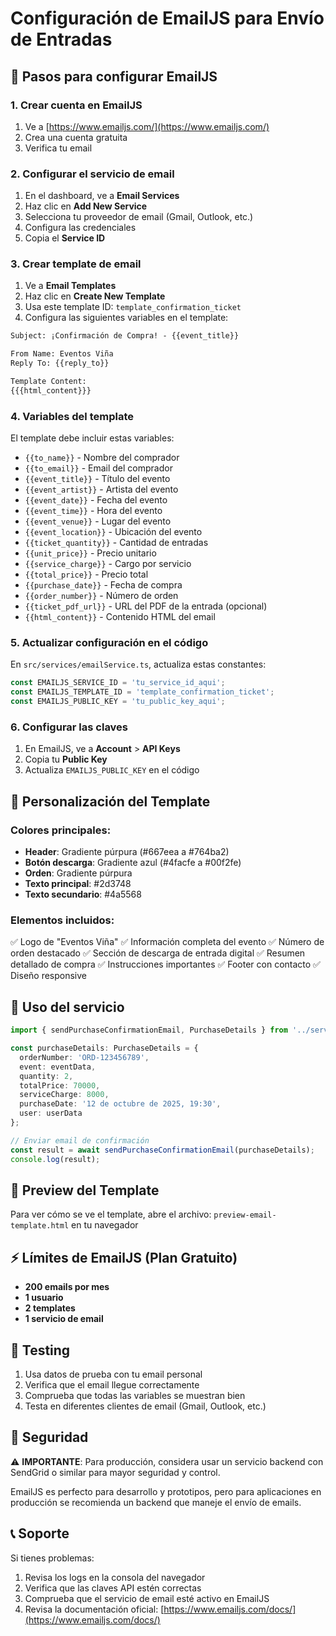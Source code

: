 # Configuración de EmailJS para Envío de Entradas

## 📧 Pasos para configurar EmailJS

### 1. Crear cuenta en EmailJS
1. Ve a [https://www.emailjs.com/](https://www.emailjs.com/)
2. Crea una cuenta gratuita
3. Verifica tu email

### 2. Configurar el servicio de email
1. En el dashboard, ve a **Email Services**
2. Haz clic en **Add New Service**
3. Selecciona tu proveedor de email (Gmail, Outlook, etc.)
4. Configura las credenciales
5. Copia el **Service ID**

### 3. Crear template de email
1. Ve a **Email Templates**
2. Haz clic en **Create New Template**
3. Usa este template ID: `template_confirmation_ticket`
4. Configura las siguientes variables en el template:

```html
Subject: ¡Confirmación de Compra! - {{event_title}}

From Name: Eventos Viña
Reply To: {{reply_to}}

Template Content: 
{{{html_content}}}
```

### 4. Variables del template
El template debe incluir estas variables:
- `{{to_name}}` - Nombre del comprador
- `{{to_email}}` - Email del comprador  
- `{{event_title}}` - Título del evento
- `{{event_artist}}` - Artista del evento
- `{{event_date}}` - Fecha del evento
- `{{event_time}}` - Hora del evento
- `{{event_venue}}` - Lugar del evento
- `{{event_location}}` - Ubicación del evento
- `{{ticket_quantity}}` - Cantidad de entradas
- `{{unit_price}}` - Precio unitario
- `{{service_charge}}` - Cargo por servicio
- `{{total_price}}` - Precio total
- `{{purchase_date}}` - Fecha de compra
- `{{order_number}}` - Número de orden
- `{{ticket_pdf_url}}` - URL del PDF de la entrada (opcional)
- `{{html_content}}` - Contenido HTML del email

### 5. Actualizar configuración en el código

En `src/services/emailService.ts`, actualiza estas constantes:

```typescript
const EMAILJS_SERVICE_ID = 'tu_service_id_aqui';
const EMAILJS_TEMPLATE_ID = 'template_confirmation_ticket';
const EMAILJS_PUBLIC_KEY = 'tu_public_key_aqui';
```

### 6. Configurar las claves
1. En EmailJS, ve a **Account** > **API Keys**
2. Copia tu **Public Key**
3. Actualiza `EMAILJS_PUBLIC_KEY` en el código

## 🎨 Personalización del Template

### Colores principales:
- **Header**: Gradiente púrpura (#667eea a #764ba2)
- **Botón descarga**: Gradiente azul (#4facfe a #00f2fe)
- **Orden**: Gradiente púrpura
- **Texto principal**: #2d3748
- **Texto secundario**: #4a5568

### Elementos incluidos:
✅ Logo de "Eventos Viña"
✅ Información completa del evento
✅ Número de orden destacado
✅ Sección de descarga de entrada digital
✅ Resumen detallado de compra
✅ Instrucciones importantes
✅ Footer con contacto
✅ Diseño responsive

## 🚀 Uso del servicio

```typescript
import { sendPurchaseConfirmationEmail, PurchaseDetails } from '../services/emailService';

const purchaseDetails: PurchaseDetails = {
  orderNumber: 'ORD-123456789',
  event: eventData,
  quantity: 2,
  totalPrice: 70000,
  serviceCharge: 8000,
  purchaseDate: '12 de octubre de 2025, 19:30',
  user: userData
};

// Enviar email de confirmación
const result = await sendPurchaseConfirmationEmail(purchaseDetails);
console.log(result);
```

## 📱 Preview del Template

Para ver cómo se ve el template, abre el archivo:
`preview-email-template.html` en tu navegador

## ⚡ Límites de EmailJS (Plan Gratuito)
- **200 emails por mes**
- **1 usuario**
- **2 templates**
- **1 servicio de email**

## 🔧 Testing

1. Usa datos de prueba con tu email personal
2. Verifica que el email llegue correctamente
3. Comprueba que todas las variables se muestran bien
4. Testa en diferentes clientes de email (Gmail, Outlook, etc.)

## 🔐 Seguridad

⚠️ **IMPORTANTE**: Para producción, considera usar un servicio backend con SendGrid o similar para mayor seguridad y control.

EmailJS es perfecto para desarrollo y prototipos, pero para aplicaciones en producción se recomienda un backend que maneje el envío de emails.

## 📞 Soporte

Si tienes problemas:
1. Revisa los logs en la consola del navegador
2. Verifica que las claves API estén correctas
3. Comprueba que el servicio de email esté activo en EmailJS
4. Revisa la documentación oficial: [https://www.emailjs.com/docs/](https://www.emailjs.com/docs/)